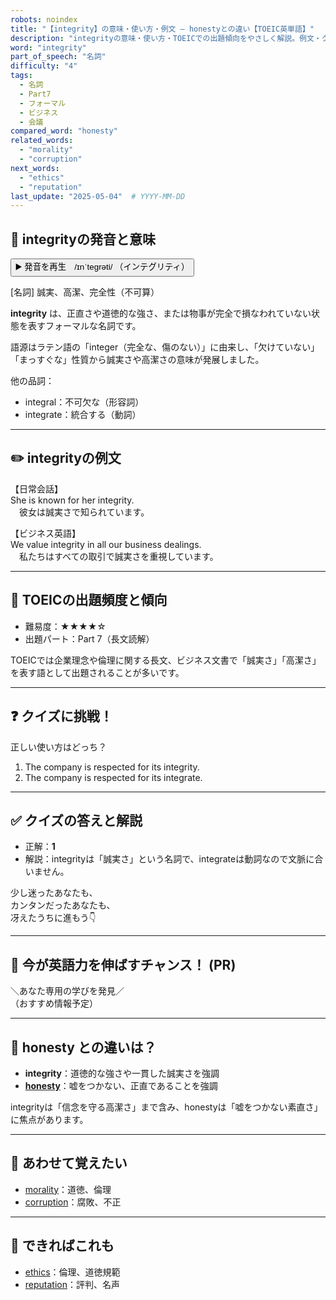 ```yaml
---
robots: noindex
title: "【integrity】の意味・使い方・例文 ― honestyとの違い【TOEIC英単語】"
description: "integrityの意味・使い方・TOEICでの出題傾向をやさしく解説。例文・クイズ付きでhonestyとの違いもわかりやすく学べます。"
word: "integrity"
part_of_speech: "名詞"
difficulty: "4"
tags:
  - 名詞
  - Part7
  - フォーマル
  - ビジネス
  - 会議
compared_word: "honesty"
related_words:
  - "morality"
  - "corruption"
next_words:
  - "ethics"
  - "reputation"
last_update: "2025-05-04"  # YYYY-MM-DD
---
```


## 🔰 integrityの発音と意味

<button class="play-audio" onclick="playTTS('integrity')">
  <span class="play-audio-main">
    ▶️ 発音を再生　/ɪnˈteɡrəti/
  </span>
  <span class="play-audio-sub">
    （インテグリティ）
  </span>
</button>

[名詞] 誠実、高潔、完全性（不可算）

**integrity** は、正直さや道徳的な強さ、または物事が完全で損なわれていない状態を表すフォーマルな名詞です。

語源はラテン語の「integer（完全な、傷のない）」に由来し、「欠けていない」「まっすぐな」性質から誠実さや高潔さの意味が発展しました。

他の品詞：  
- integral：不可欠な（形容詞）
- integrate：統合する（動詞）

---

## ✏️ integrityの例文

【日常会話】  
She is known for her integrity.  
　彼女は誠実さで知られています。

【ビジネス英語】  
We value integrity in all our business dealings.  
　私たちはすべての取引で誠実さを重視しています。

---

## 🎯 TOEICの出題頻度と傾向

- 難易度：★★★★☆
- 出題パート：Part 7（長文読解）

TOEICでは企業理念や倫理に関する長文、ビジネス文書で「誠実さ」「高潔さ」を表す語として出題されることが多いです。

---

## ❓ クイズに挑戦！

正しい使い方はどっち？

1. The company is respected for its integrity.  
2. The company is respected for its integrate.

---

## ✅ クイズの答えと解説

- 正解：**1**
- 解説：integrityは「誠実さ」という名詞で、integrateは動詞なので文脈に合いません。

少し迷ったあなたも、  
カンタンだったあなたも、  
冴えたうちに進もう👇️

---

## 🚀 今が英語力を伸ばすチャンス！ (PR)

<div class="info-center">
＼あなた専用の学びを発見／<br>  
（おすすめ情報予定）
</div>

---

## 🤔  honesty との違いは？

- **integrity**：道徳的な強さや一貫した誠実さを強調
- **[honesty](/word/honesty)**：嘘をつかない、正直であることを強調

integrityは「信念を守る高潔さ」まで含み、honestyは「嘘をつかない素直さ」に焦点があります。

---

## 🧩 あわせて覚えたい

- [morality](/word/morality)：道徳、倫理
- [corruption](/word/corruption)：腐敗、不正

---

## 📖 できればこれも

- [ethics](/word/ethics)：倫理、道徳規範
- [reputation](/word/reputation)：評判、名声

<!-- cvid: aid48_bid22 -->
